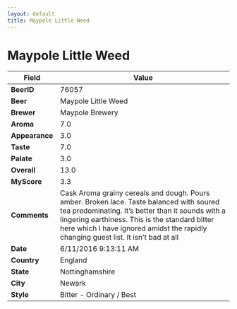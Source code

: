 ```yaml
---
layout: default
title: Maypole Little Weed
---
```


# Maypole Little Weed

| Field         | Value     |
|---------------|-----------|
| **BeerID** | 76057 |
| **Beer** | Maypole Little Weed |
| **Brewer** | Maypole Brewery |
| **Aroma** | 7.0 |
| **Appearance** | 3.0 |
| **Taste** | 7.0 |
| **Palate** | 3.0 |
| **Overall** | 13.0 |
| **MyScore** | 3.3 |
| **Comments** | Cask Aroma grainy cereals and dough. Pours amber. Broken lace. Taste balanced with soured tea predominating. It’s better than it sounds with a lingering earthiness. This is the standard bitter here which I have ignored amidst the rapidly changing guest list. It isn’t bad at all  |
| **Date** | 6/11/2016 9:13:11 AM |
| **Country** | England |
| **State** | Nottinghamshire |
| **City** | Newark |
| **Style** | Bitter - Ordinary / Best |

